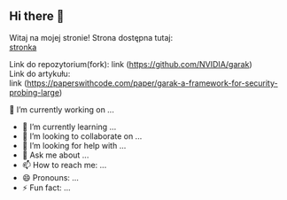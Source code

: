 ## Hi there 👋

Witaj na mojej stronie! Strona dostępna tutaj:  
[stronka](https://klaudiusz451.github.io)

Link do repozytorium(fork):
link (https://github.com/NVIDIA/garak)  
Link do artykułu:  
link (https://paperswithcode.com/paper/garak-a-framework-for-security-probing-large)  

🔭 I’m currently working on ...
- 🌱 I’m currently learning ...
- 👯 I’m looking to collaborate on ...
- 🤔 I’m looking for help with ...
- 💬 Ask me about ...
- 📫 How to reach me: ...
- 😄 Pronouns: ...
- ⚡ Fun fact: ...

<!--
**klaudiusz451/klaudiusz451** is a ✨ _special_ ✨ repository because its `README.md` (this file) appears on your GitHub profile.

Here are some ideas to get you started:

- 🔭 I’m currently working on ...
- 🌱 I’m currently learning ...
- 👯 I’m looking to collaborate on ...
- 🤔 I’m looking for help with ...
- 💬 Ask me about ...
- 📫 How to reach me: ...
- 😄 Pronouns: ...
- ⚡ Fun fact: ...
-->
